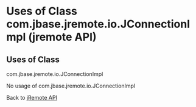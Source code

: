 # Uses of Class com.jbase.jremote.io.JConnectionImpl (jremote API)

<PageHeader />

## Uses of Class

com.jbase.jremote.io.JConnectionImpl

No usage of com.jbase.jremote.io.JConnectionImpl

Back to [jRemote API](./../../README.md)
  
<PageFooter />
